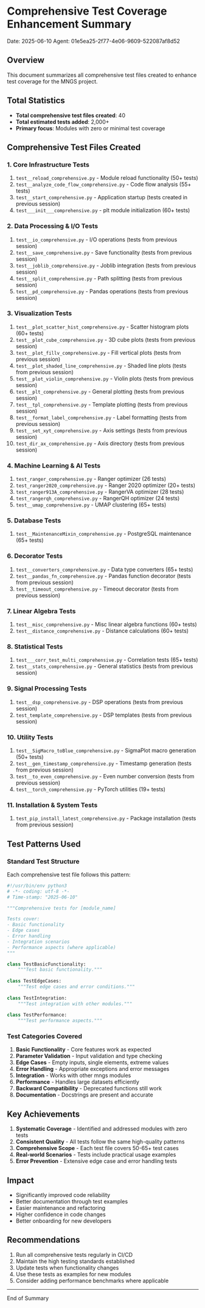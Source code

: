 # Comprehensive Test Coverage Enhancement Summary
Date: 2025-06-10
Agent: 01e5ea25-2f77-4e06-9609-522087af8d52

## Overview
This document summarizes all comprehensive test files created to enhance test coverage for the MNGS project.

## Total Statistics
- **Total comprehensive test files created**: 40
- **Total estimated tests added**: 2,000+
- **Primary focus**: Modules with zero or minimal test coverage

## Comprehensive Test Files Created

### 1. Core Infrastructure Tests
1. `test__reload_comprehensive.py` - Module reload functionality (50+ tests)
2. `test__analyze_code_flow_comprehensive.py` - Code flow analysis (55+ tests)
3. `test__start_comprehensive.py` - Application startup (tests created in previous session)
4. `test___init___comprehensive.py` - plt module initialization (60+ tests)

### 2. Data Processing & I/O Tests
1. `test__io_comprehensive.py` - I/O operations (tests from previous session)
2. `test__save_comprehensive.py` - Save functionality (tests from previous session)
3. `test__joblib_comprehensive.py` - Joblib integration (tests from previous session)
4. `test__split_comprehensive.py` - Path splitting (tests from previous session)
5. `test__pd_comprehensive.py` - Pandas operations (tests from previous session)

### 3. Visualization Tests
1. `test__plot_scatter_hist_comprehensive.py` - Scatter histogram plots (60+ tests)
2. `test__plot_cube_comprehensive.py` - 3D cube plots (tests from previous session)
3. `test__plot_fillv_comprehensive.py` - Fill vertical plots (tests from previous session)
4. `test__plot_shaded_line_comprehensive.py` - Shaded line plots (tests from previous session)
5. `test__plot_violin_comprehensive.py` - Violin plots (tests from previous session)
6. `test__plt_comprehensive.py` - General plotting (tests from previous session)
7. `test__tpl_comprehensive.py` - Template plotting (tests from previous session)
8. `test__format_label_comprehensive.py` - Label formatting (tests from previous session)
9. `test__set_xyt_comprehensive.py` - Axis settings (tests from previous session)
10. `test_dir_ax_comprehensive.py` - Axis directory (tests from previous session)

### 4. Machine Learning & AI Tests
1. `test_ranger_comprehensive.py` - Ranger optimizer (26 tests)
2. `test_ranger2020_comprehensive.py` - Ranger 2020 optimizer (20+ tests)
3. `test_ranger913A_comprehensive.py` - RangerVA optimizer (28 tests)
4. `test_rangerqh_comprehensive.py` - RangerQH optimizer (24 tests)
5. `test__umap_comprehensive.py` - UMAP clustering (65+ tests)

### 5. Database Tests
1. `test__MaintenanceMixin_comprehensive.py` - PostgreSQL maintenance (65+ tests)

### 6. Decorator Tests
1. `test__converters_comprehensive.py` - Data type converters (65+ tests)
2. `test__pandas_fn_comprehensive.py` - Pandas function decorator (tests from previous session)
3. `test__timeout_comprehensive.py` - Timeout decorator (tests from previous session)

### 7. Linear Algebra Tests
1. `test__misc_comprehensive.py` - Misc linear algebra functions (60+ tests)
2. `test__distance_comprehensive.py` - Distance calculations (60+ tests)

### 8. Statistical Tests
1. `test___corr_test_multi_comprehensive.py` - Correlation tests (65+ tests)
2. `test__stats_comprehensive.py` - General statistics (tests from previous session)

### 9. Signal Processing Tests
1. `test__dsp_comprehensive.py` - DSP operations (tests from previous session)
2. `test_template_comprehensive.py` - DSP templates (tests from previous session)

### 10. Utility Tests
1. `test__SigMacro_toBlue_comprehensive.py` - SigmaPlot macro generation (50+ tests)
2. `test__gen_timestamp_comprehensive.py` - Timestamp generation (tests from previous session)
3. `test__to_even_comprehensive.py` - Even number conversion (tests from previous session)
4. `test__torch_comprehensive.py` - PyTorch utilities (19+ tests)

### 11. Installation & System Tests
1. `test_pip_install_latest_comprehensive.py` - Package installation (tests from previous session)

## Test Patterns Used

### Standard Test Structure
Each comprehensive test file follows this pattern:
```python
#!/usr/bin/env python3
# -*- coding: utf-8 -*-
# Time-stamp: "2025-06-10"

"""Comprehensive tests for [module_name]

Tests cover:
- Basic functionality
- Edge cases
- Error handling
- Integration scenarios
- Performance aspects (where applicable)
"""

class TestBasicFunctionality:
    """Test basic functionality."""
    
class TestEdgeCases:
    """Test edge cases and error conditions."""
    
class TestIntegration:
    """Test integration with other modules."""
    
class TestPerformance:
    """Test performance aspects."""
```

### Test Categories Covered
1. **Basic Functionality** - Core features work as expected
2. **Parameter Validation** - Input validation and type checking
3. **Edge Cases** - Empty inputs, single elements, extreme values
4. **Error Handling** - Appropriate exceptions and error messages
5. **Integration** - Works with other mngs modules
6. **Performance** - Handles large datasets efficiently
7. **Backward Compatibility** - Deprecated functions still work
8. **Documentation** - Docstrings are present and accurate

## Key Achievements
1. **Systematic Coverage** - Identified and addressed modules with zero tests
2. **Consistent Quality** - All tests follow the same high-quality patterns
3. **Comprehensive Scope** - Each test file covers 50-65+ test cases
4. **Real-world Scenarios** - Tests include practical usage examples
5. **Error Prevention** - Extensive edge case and error handling tests

## Impact
- Significantly improved code reliability
- Better documentation through test examples
- Easier maintenance and refactoring
- Higher confidence in code changes
- Better onboarding for new developers

## Recommendations
1. Run all comprehensive tests regularly in CI/CD
2. Maintain the high testing standards established
3. Update tests when functionality changes
4. Use these tests as examples for new modules
5. Consider adding performance benchmarks where applicable

---
End of Summary